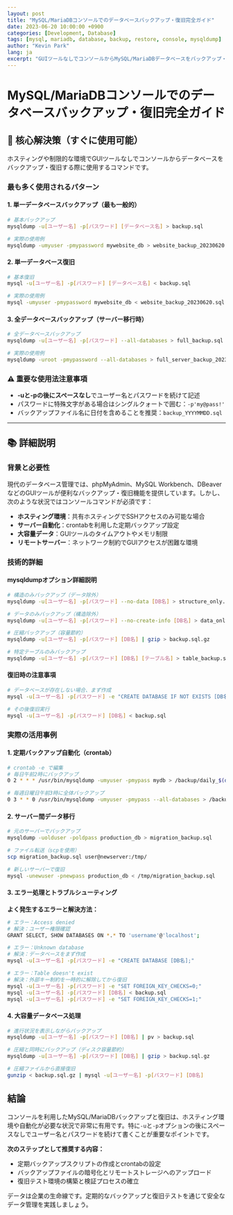 ```yaml
---
layout: post
title: "MySQL/MariaDBコンソールでのデータベースバックアップ・復旧完全ガイド"
date: 2023-06-20 10:00:00 +0900
categories: [Development, Database]
tags: [mysql, mariadb, database, backup, restore, console, mysqldump]
author: "Kevin Park"
lang: ja
excerpt: "GUIツールなしでコンソールからMySQL/MariaDBデータベースをバックアップ・復旧する方法。ホスティング環境ですぐに使えるコマンド集"
---
```


# MySQL/MariaDBコンソールでのデータベースバックアップ・復旧完全ガイド

## 🎯 核心解決策（すぐに使用可能）

ホスティングや制限的な環境でGUIツールなしでコンソールからデータベースをバックアップ・復旧する際に使用するコマンドです。

### 最も多く使用されるパターン

#### 1. 単一データベースバックアップ（最も一般的）
```bash
# 基本バックアップ
mysqldump -u[ユーザー名] -p[パスワード] [データベース名] > backup.sql

# 実際の使用例
mysqldump -umyuser -pmypassword mywebsite_db > website_backup_20230620.sql
```

#### 2. 単一データベース復旧
```bash
# 基本復旧
mysql -u[ユーザー名] -p[パスワード] [データベース名] < backup.sql

# 実際の使用例
mysql -umyuser -pmypassword mywebsite_db < website_backup_20230620.sql
```

#### 3. 全データベースバックアップ（サーバー移行時）
```bash
# 全データベースバックアップ
mysqldump -u[ユーザー名] -p[パスワード] --all-databases > full_backup.sql

# 実際の使用例
mysqldump -uroot -pmypassword --all-databases > full_server_backup_20230620.sql
```

### ⚠️ 重要な使用法注意事項
- **-uと-pの後にスペースなし**でユーザー名とパスワードを続けて記述
- パスワードに特殊文字がある場合はシングルクォートで囲む：`-p'my@pass!'`
- バックアップファイル名に日付を含めることを推奨：`backup_YYYYMMDD.sql`

---

## 📚 詳細説明

### 背景と必要性

現代のデータベース管理では、phpMyAdmin、MySQL Workbench、DBeaverなどのGUIツールが便利なバックアップ・復旧機能を提供しています。しかし、次のような状況ではコンソールコマンドが必須です：

- **ホスティング環境**：共有ホスティングでSSHアクセスのみ可能な場合
- **サーバー自動化**：crontabを利用した定期バックアップ設定
- **大容量データ**：GUIツールのタイムアウトやメモリ制限
- **リモートサーバー**：ネットワーク制約でGUIアクセスが困難な環境

### 技術的詳細

#### mysqldumpオプション詳細説明

```bash
# 構造のみバックアップ（データ除外）
mysqldump -u[ユーザー名] -p[パスワード] --no-data [DB名] > structure_only.sql

# データのみバックアップ（構造除外）
mysqldump -u[ユーザー名] -p[パスワード] --no-create-info [DB名] > data_only.sql

# 圧縮バックアップ（容量節約）
mysqldump -u[ユーザー名] -p[パスワード] [DB名] | gzip > backup.sql.gz

# 特定テーブルのみバックアップ
mysqldump -u[ユーザー名] -p[パスワード] [DB名] [テーブル名] > table_backup.sql
```

#### 復旧時の注意事項

```bash
# データベースが存在しない場合、まず作成
mysql -u[ユーザー名] -p[パスワード] -e "CREATE DATABASE IF NOT EXISTS [DB名];"

# その後復旧実行
mysql -u[ユーザー名] -p[パスワード] [DB名] < backup.sql
```

### 実際の活用事例

#### 1. 定期バックアップ自動化（crontab）
```bash
# crontab -e で編集
# 毎日午前2時にバックアップ
0 2 * * * /usr/bin/mysqldump -umyuser -pmypass mydb > /backup/daily_$(date +\%Y\%m\%d).sql

# 毎週日曜日午前3時に全体バックアップ
0 3 * * 0 /usr/bin/mysqldump -umyuser -pmypass --all-databases > /backup/weekly_$(date +\%Y\%m\%d).sql
```

#### 2. サーバー間データ移行
```bash
# 元のサーバーでバックアップ
mysqldump -uolduser -poldpass production_db > migration_backup.sql

# ファイル転送（scpを使用）
scp migration_backup.sql user@newserver:/tmp/

# 新しいサーバーで復旧
mysql -unewuser -pnewpass production_db < /tmp/migration_backup.sql
```

#### 3. エラー処理とトラブルシューティング

**よく発生するエラーと解決方法：**

```bash
# エラー：Access denied
# 解決：ユーザー権限確認
GRANT SELECT, SHOW DATABASES ON *.* TO 'username'@'localhost';

# エラー：Unknown database
# 解決：データベースをまず作成
mysql -u[ユーザー名] -p[パスワード] -e "CREATE DATABASE [DB名];"

# エラー：Table doesn't exist
# 解決：外部キー制約を一時的に解除してから復旧
mysql -u[ユーザー名] -p[パスワード] -e "SET FOREIGN_KEY_CHECKS=0;"
mysql -u[ユーザー名] -p[パスワード] [DB名] < backup.sql
mysql -u[ユーザー名] -p[パスワード] -e "SET FOREIGN_KEY_CHECKS=1;"
```

#### 4. 大容量データベース処理

```bash
# 進行状況を表示しながらバックアップ
mysqldump -u[ユーザー名] -p[パスワード] [DB名] | pv > backup.sql

# 圧縮と同時にバックアップ（ディスク容量節約）
mysqldump -u[ユーザー名] -p[パスワード] [DB名] | gzip > backup.sql.gz

# 圧縮ファイルから直接復旧
gunzip < backup.sql.gz | mysql -u[ユーザー名] -p[パスワード] [DB名]
```

## 結論

コンソールを利用したMySQL/MariaDBバックアップと復旧は、ホスティング環境や自動化が必要な状況で非常に有用です。特に`-u`と`-p`オプションの後にスペースなしでユーザー名とパスワードを続けて書くことが重要なポイントです。

**次のステップとして推奨する内容：**
- 定期バックアップスクリプトの作成とcrontabの設定
- バックアップファイルの暗号化とリモートストレージへのアップロード
- 復旧テスト環境の構築と検証プロセスの確立

データは企業の生命線です。定期的なバックアップと復旧テストを通じて安全なデータ管理を実践しましょう。